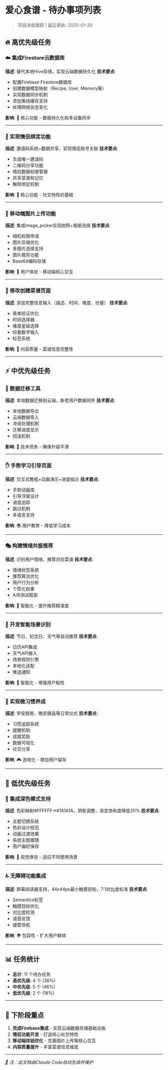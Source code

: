 # 爱心食谱 - 待办事项列表

> 项目进度跟踪 | 最后更新: 2025-01-30

## 🔥 高优先级任务

### ☁️ 集成Firestore云数据库
**描述**: 替代本地Hive存储，实现云端数据持久化
**技术要点**:
- 配置Firebase Firestore数据库
- 创建数据模型映射（Recipe, User, Memory等）
- 实现数据同步机制
- 添加离线缓存支持
- 处理网络状态变化

**影响**: 🎯 核心功能 - 数据持久化和多设备同步

---

### 💑 实现情侣绑定功能
**描述**: 邀请码系统+数据共享，实现情侣账号关联
**技术要点**:
- 生成唯一邀请码
- 二维码分享功能
- 情侣数据权限管理
- 共享菜谱和记忆
- 解除绑定机制

**影响**: 🎯 核心功能 - 社交特性的基础

---

### 📱 移动端图片上传功能
**描述**: 集成image_picker实现拍照+相册选择
**技术要点**:
- 相机权限申请
- 图片压缩优化
- 多图片选择支持
- 图片裁剪功能
- Base64编码存储

**影响**: 🎯 用户体验 - 移动端核心交互

---

### 📝 修改创建菜谱页面
**描述**: 添加完整信息输入（描述、时间、难度、份量）
**技术要点**:
- 表单验证优化
- 时间选择器
- 难度星级选择
- 份量数字输入
- 标签系统

**影响**: 🎯 内容质量 - 菜谱信息完整性

---

## ⚡ 中优先级任务

### 🔄 数据迁移工具
**描述**: 本地数据迁移到云端，新老用户数据同步
**技术要点**:
- 本地数据导出
- 云端数据导入
- 冲突处理机制
- 迁移进度显示
- 回滚机制

**影响**: 🔧 技术债务 - 确保升级平滑

---

### ✋ 手势学习引导页面
**描述**: 交互式教程+动画演示+进度指示
**技术要点**:
- 手势动画库
- 引导浮层设计
- 进度追踪
- 跳过机制
- 多语言支持

**影响**: 📚 用户教育 - 降低学习成本

---

### 🎭 构建情绪共振推荐
**描述**: 识别用户情绪，推荐对应菜谱
**技术要点**:
- 情绪标签系统
- 推荐算法优化
- 用户行为分析
- 个性化权重
- A/B测试框架

**影响**: 🧠 智能化 - 提升推荐精准度

---

### 🎯 开发智能场景识别
**描述**: 节日、纪念日、天气等自动推荐
**技术要点**:
- 日历API集成
- 天气API接入
- 场景规则引擎
- 本地化适配
- 推送通知

**影响**: 🧠 智能化 - 增强用户粘性

---

### 🌱 实现微习惯养成
**描述**: 早安厨房、晚安甜品等日常仪式
**技术要点**:
- 习惯追踪系统
- 提醒机制
- 成就奖励
- 数据可视化
- 社交分享

**影响**: 🎮 游戏化 - 增加用户留存

---

## 🔧 低优先级任务

### 🌙 集成深色模式支持
**描述**: 色彩映射#FFFFFF→#1A1A1A，阴影调整，渐变饱和度降低20%
**技术要点**:
- 主题切换系统
- 色彩设计规范
- 动画过渡效果
- 系统主题跟随
- 用户偏好保存

**影响**: 🎨 视觉体验 - 适应不同使用场景

---

### ♿ 无障碍功能集成
**描述**: 屏幕阅读器支持，44x44px最小触摸目标，7:1对比度标准
**技术要点**:
- Semantics标签
- 触摸目标优化
- 对比度检测
- 语音反馈
- 键盘导航

**影响**: 🌍 包容性 - 扩大用户群体

---

## 📊 任务统计

- **总计**: 11 个待办任务
- **高优先级**: 4 个 (36%)
- **中优先级**: 5 个 (46%)  
- **低优先级**: 2 个 (18%)

---

## 🚀 下阶段重点

1. **完成Firebase集成** - 实现云端数据存储基础设施
2. **情侣功能开发** - 打造核心社交特性
3. **移动端体验优化** - 完善图片上传等核心交互
4. **内容质量提升** - 丰富菜谱信息维度

---

*📝 注：此文档由Claude Code自动生成并维护*